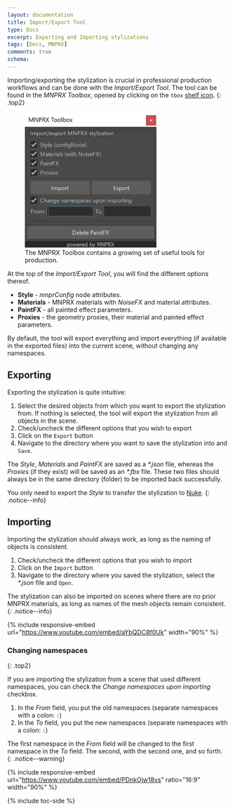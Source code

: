 ```yaml
---
layout: documentation
title: Import/Export Tool
type: Docs
excerpt: Exporting and Importing stylizations
tags: [Docs, MNPRX]
comments: true
schema:
---
```


Importing/exporting the stylization is crucial in professional production workflows and can be done with the _Import/Export Tool_. The tool can be found in the _MNPRX Toolbox_, opened by clicking on the `tbox` [shelf icon](../shelf).
{: .top2}

<figure class="align-center">
	<img src="/images/MNPRX/MNPRX-Toolbox.png" alt="MNPRX Toolbox" style="width:300px;">
	<figcaption>The MNPRX Toolbox contains a growing set of useful tools for production.</figcaption>
</figure>

At the top of the _Import/Export Tool_, you will find the different options thereof.

* **Style** - _mnprConfig_ node attributes.
* **Materials** - MNPRX materials with _NoiseFX_ and material attributes.
* **PaintFX** - all painted effect parameters.
* **Proxies** - the geometry proxies, their material and painted effect parameters.

By default, the tool will export everything and import everything (if available in the exported files) into the current scene, without changing any namespaces.

## Exporting
Exporting the stylization is quite intuitive:
1. Select the desired objects from which you want to export the stylization from. If nothing is selected, the tool will export the stylization from all objects in the scene.
1. Check/uncheck the different options that you wish to export
1. Click on the `Export` button
1. Navigate to the directory where you want to save the stylization into and `Save`.

The _Style_, _Materials_ and _PaintFX_ are saved as a _*.json_ file, whereas the _Proxies_ (if they exist) will be saved as an _*.fbx_ file. These two files should always be in the same directory (folder) to be imported back successfully.

You only need to export the _Style_ to transfer the stylization to [Nuke](../watercolor-nuke).
{: .notice--info}


## Importing
Importing the stylization should always work, as long as the naming of objects is consistent.
1. Check/uncheck the different options that you wish to import
1. Click on the `Import` button
1. Navigate to the directory where you saved the stylization, select the _*.json_ file and `Open`.

The stylization can also be imported on scenes where there are no prior MNPRX materials, as long as names of the mesh objects remain consistent.
{: .notice--info}

{% include responsive-embed url="https://www.youtube.com/embed/aYbQDC8f0Uk" width="90%" %}


### Changing namespaces
{: .top2}

If you are importing the stylization from a scene that used different namespaces, you can check the _Change namespaces upon importing_ checkbox.
1. In the _From_ field, you put the old namespaces (separate namespaces with a colon: `:`)
2. In the _To_ field, you put the new namespaces (separate namespaces with a colon: `:`)

The first namespace in the _From_ field will be changed to the first namespace in the _To_ field. The second, with the second one, and so forth.
{: .notice--warning}

{% include responsive-embed url="https://www.youtube.com/embed/PDnkOjw18vs" ratio="16:9" width="90%" %}

{% include toc-side %}
